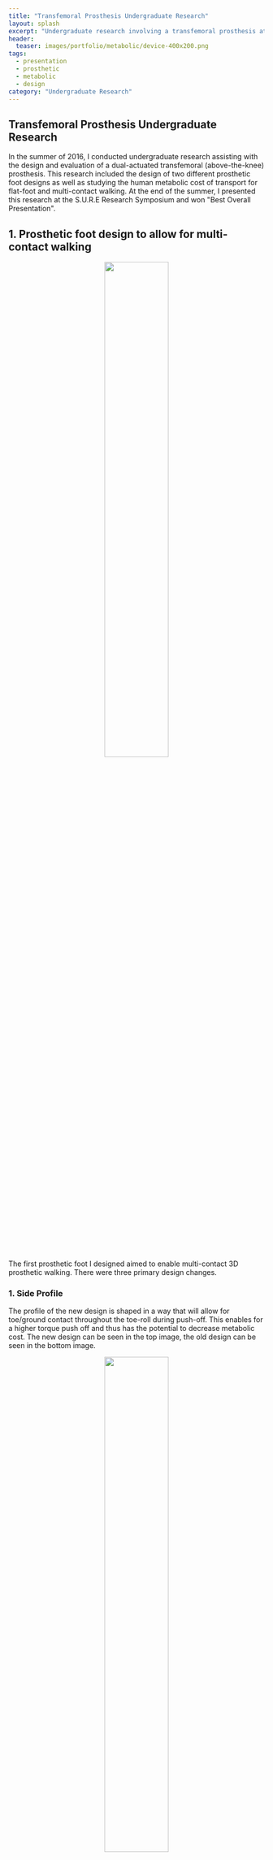 ```yaml
---
title: "Transfemoral Prosthesis Undergraduate Research"
layout: splash
excerpt: "Undergraduate research involving a transfemoral prosthesis at Georgia Tech."
header:
  teaser: images/portfolio/metabolic/device-400x200.png
tags: 
  - presentation
  - prosthetic
  - metabolic
  - design
category: "Undergraduate Research"
---
```


## Transfemoral Prosthesis Undergraduate Research
In the summer of 2016, I conducted undergraduate research assisting with the design and evaluation of a dual-actuated transfemoral (above-the-knee) prosthesis.
This research included the design of two different prosthetic foot designs as well as studying the human metabolic cost of transport for flat-foot and multi-contact walking.
At the end of the summer, I presented this research at the S.U.R.E Research Symposium and won "Best Overall Presentation".


## 1. Prosthetic foot design to allow for multi-contact walking
<div style="text-align:center"><img style="height: 50%; width: 50%;" src="/images/portfolio/foot1/comparison_a.png" /></div>

The first prosthetic foot I designed aimed to enable multi-contact 3D prosthetic walking. There were three primary design changes. 


### 1. Side Profile

The profile of the new design is shaped in a way that will allow for toe/ground contact throughout the toe-roll during push-off. This enables for a higher torque push off and thus has the potential to decrease metabolic cost. The new design can be seen in the top image, the old design can be seen in the bottom image.

<div style="text-align:center"><img style="height: 50%; width: 50%;" src="/images/portfolio/foot1/comparison1.png" /></div>

### 2. Top Profile 
The contoured shape of the new design allows the foot to be placed inside of a sneaker. The new design also includes features to secure the force sensor voltage converter boards.The new design can be seen in the top image, the old design can be seen in the bottom image.

<div style="text-align:center"><img style="height: 50%; width: 50%;" src="/images/portfolio/foot1/comparison2.png" /></div>

### 3. Force Sensor Mounting Features 
The bottom of the new design includes features to mount flat force sensors. These force sensors allow the prosthetic to sense which phase of the gait it is in (stance verse swing). The new design can be seen in the top image, the old design can be seen in the bottom image.


<div style="text-align:center"><img style="height: 50%; width: 50%;" src="/images/portfolio/foot1/comparison3.png" /></div>

### Machining
In order to machine the new prosthetic foot I became certified to use the Georgia Tech Machining mall. 

<div style="text-align:center"><img style="height: 50%; width: 50%;" src="/images/portfolio/foot1/machining.png" /></div>

<br><br>

## 2. Prosthetic foot design to allow for energy capture throughout the walking gait
<div style="text-align:center"><img style="height: 50%; width: 50%;" src="/images/portfolio/foot2/preview2.png" /></div>

A second design was created to enable energy to be captured during the heel strike phase of the walking gait and then transfered into energy during toe push off. The design objectives for this new foot were the following: 
<ol style='text-align:left; margin-left:60px;margin-top:0px'>
	<li>Low profile to avoid adding height to AMPRO3</li>
	<li>Use of a spring to add compliance and to capture energy</li>
	<li>A toe that can pivot to maintain contact with the ground during the "push-off” phase of the walking gait </li>
	<li>Designs that are easy to manufacture and low cost </li>
	<li>Curved heel to assist in the heel contact phase of the walking gait </li>
</ol>

## 3. Human Metabolic Cost Expenditure Experiment

To compare the cost of transportation for different forms of prosthetic walking (flat-foot versus multi-contact) I designed and ran a preliminary human metabolic expenditure experiment.

<div style="text-align:center"><img style="height: 50%; width: 50%;" src="/images/portfolio/metabolic/1.png" /></div>

<div style="text-align:center"><img style="height: 50%; width: 50%;" src="/images/portfolio/metabolic/2.png" /></div>

<div style="text-align:center"><img style="height: 50%; width: 50%;" src="/images/portfolio/metabolic/device.png" /></div>

The results of the preliminary experiment can be seen below. The data indicates that the gate controller for multi-contact walking is not yet optimized due to it's decreased performance compared to flat foot walking. The data is not representative of subjects with an amputation either since the test subject was able-bodied using a bi-pass.

<div style="text-align:center"><img style="height: 50%; width: 50%;" src="/images/portfolio/metabolic/data.png" /></div>


## S.U.R.E Research Symposium
At the end of the summer, I gave both a poster and oral presentation showcasing my research progress made as a part of the Summer Undergraduate Research Experience (S.U.R.E.). This summer research program was a paid reserach position funded by sponsers including Intel and NSF. Among all 40 people that participated in the summer research program I won 1st place for "Best Overall Presentation". Images from the event can be seen below.


My poster on "Evaluating the mechanical design of a transfemoral powered prosthesis through metabolic cost" can be seen 
[HERE]({{site.url}}/images/portfolio/poster.pdf){:target="_blank"}
<div style="text-align:center">
	<img style="height: 50%; width: 50%;" src="/images/portfolio/SURE/poster_candid.jpg" />
	<img style="height: 50%; width: 50%;" src="/images/portfolio/SURE/firstplace.jpg" />
	<img style="height: 50%; width: 50%;" src="/images/portfolio/SURE/poster_overhead.jpg" />
	<img style="height: 50%; width: 50%;" src="/images/portfolio/SURE/winners_group.jpg" />
</div>